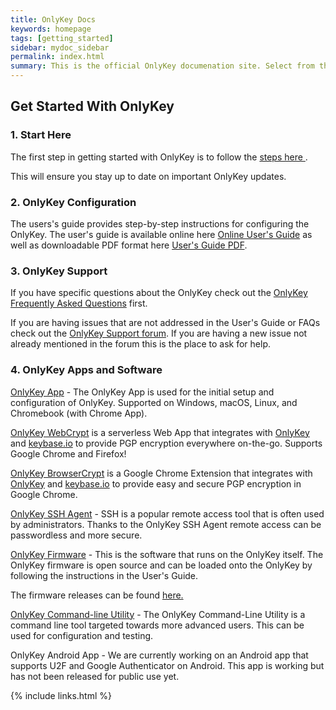 ```yaml
---
title: OnlyKey Docs
keywords: homepage
tags: [getting_started]
sidebar: mydoc_sidebar
permalink: index.html
summary: This is the official OnlyKey documenation site. Select from the topics shown below or from the left sidebar.
---
```


## Get Started With OnlyKey

### 1. Start Here

The first step in getting started with OnlyKey is to follow the [steps here ](https://crp.to/okstart).

This will ensure you stay up to date on important OnlyKey updates.

### 2. OnlyKey Configuration

The users's guide provides step-by-step instructions for configuring the OnlyKey. The user's guide is available online here [Online User's Guide](https://docs.crp.to/usersguide.html) as well as downloadable PDF format here [User's Guide PDF](https://www.sejda.com/html-to-pdf?save-link=https://docs.crp.to/usersguide.html).

### 3. OnlyKey Support

If you have specific questions about the OnlyKey check out the [OnlyKey Frequently Asked Questions](https://docs.crp.to/faq.html) first.

If you are having issues that are not addressed in the User's Guide or FAQs check out the [OnlyKey Support forum](https://groups.google.com/forum/#!forum/onlykey). If you are having a new issue not already mentioned in the forum this is the place to ask for help.

### 4. OnlyKey Apps and Software

[OnlyKey App](https://docs.crp.to/app.html) - The OnlyKey App is used for the initial setup and configuration of OnlyKey. Supported on Windows, macOS, Linux, and Chromebook (with Chrome App).

[OnlyKey WebCrypt](https://docs.crp.to/webcrypt.html) is a serverless Web App that integrates with [OnlyKey](https://crp.to/p/) and [keybase.io](https://keybase.io/) to provide PGP encryption everywhere on-the-go. Supports Google Chrome and Firefox!

[OnlyKey BrowserCrypt](https://docs.crp.to/browsercrypt.html) is a Google Chrome Extension that integrates with [OnlyKey](https://crp.to/p/) and [keybase.io](https://keybase.io/) to provide easy and secure PGP encryption in Google Chrome.

[OnlyKey SSH Agent](https://docs.crp.to/onlykey-agent.html) - SSH is a popular remote access tool that is often used by administrators. Thanks to the OnlyKey SSH Agent remote access can be passwordless and more secure.

[OnlyKey Firmware](https://docs.crp.to/firmware.html) - This is the software that runs on the OnlyKey itself. The OnlyKey firmware is open source and can be loaded onto the OnlyKey by following the instructions in the User's Guide.

The firmware releases can be found [here.](https://github.com/trustcrypto/OnlyKey-Firmware/releases)

[OnlyKey Command-line Utility](https://docs.crp.to/command-line.html) - The OnlyKey Command-Line Utility is a command line tool targeted towards more advanced users. This can be used for configuration and testing.

OnlyKey Android App - We are currently working on an Android app that supports U2F and Google Authenticator on Android. This app is working but has not been released for public use yet.

{% include links.html %}
